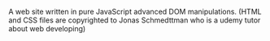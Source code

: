 A web site written in pure JavaScript advanced DOM manipulations. (HTML and CSS files are copyrighted to Jonas Schmedttman who is a udemy tutor about web developing)
